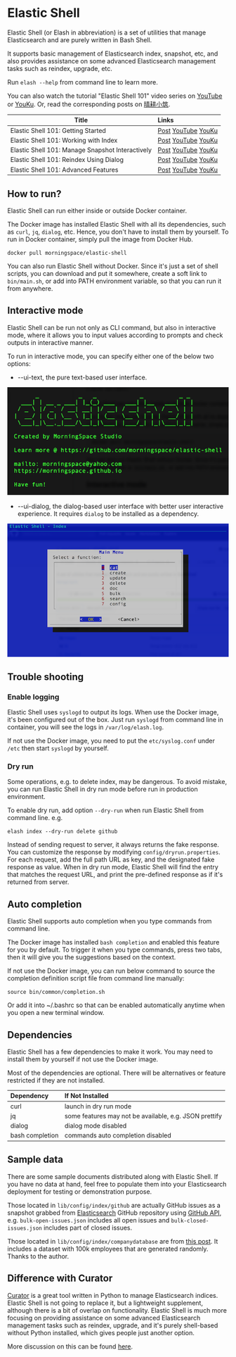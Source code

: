 # Elastic Shell

Elastic Shell (or Elash in abbreviation) is a set of utilities that manage Elasticsearch and are purely written in Bash Shell.

It supports basic management of Elasticsearch index, snapshot, etc, and also provides assistance on some advanced Elasticsearch management tasks such as reindex, upgrade, etc.

Run `elash --help` from command line to learn more.

You can also watch the tutorial "Elastic Shell 101" video series on [YouTube](https://www.youtube.com/watch?v=9r_RNz89SVw&list=PLVQM6jLkNkfoJSTI2BgEZ4lwWT-dfsf51) or [YouKu](https://v.youku.com/v_show/id_XNDExNjc0OTU4NA==.html?f=52133377). Or, read the corresponding posts on [晴耕小筑](https://morningspace.github.io/studio).

| Title | Links
| ---- 	|:----
| Elastic Shell 101: Getting Started | [Post](https://morningspace.github.io/tech/elash101-1/) [YouTube](https://youtu.be/9r_RNz89SVw) [YouKu](https://v.youku.com/v_show/id_XNDEwNjI0OTk2OA==.html?f=52133377) 
| Elastic Shell 101: Working with Index | [Post](https://morningspace.github.io/tech/elash101-2/) [YouTube](https://youtu.be/nWX8miFbRPQ) [YouKu](https://v.youku.com/v_show/id_XNDExNjc0OTU4NA==.html?f=52133377)
| Elastic Shell 101: Manage Snapshot Interactively | [Post](https://morningspace.github.io/tech/elash101-3/) [YouTube](https://youtu.be/_KwIkjoRQS8) [YouKu](https://v.youku.com/v_show/id_XNDEyODY2NTA3Mg==.html?f=52133377)
| Elastic Shell 101: Reindex Using Dialog | [Post](https://morningspace.github.io/tech/elash101-4/) [YouTube](https://youtu.be/ywgxY1h0PsA) [YouKu](https://v.youku.com/v_show/id_XNDEzNTMwMTU5Ng==.html?f=52133377)
| Elastic Shell 101: Advanced Features | [Post](https://morningspace.github.io/tech/elash101-5/) [YouTube](https://youtu.be/wc4CnChWxPE) [YouKu](https://v.youku.com/v_show/id_XNDE1NTQ1NjIwNA==.html?f=52133377)

## How to run?

Elastic Shell can run either inside or outside Docker container.

The Docker image has installed Elastic Shell with all its dependencies, such as `curl`, `jq`, `dialog`, etc. Hence, you don't have to install them by yourself. To run in Docker container, simply pull the image from Docker Hub.
```
docker pull morningspace/elastic-shell
```

You can also run Elastic Shell without Docker. Since it's just a set of shell scripts, you can download and put it somewhere, create a soft link to `bin/main.sh`, or add into PATH environment variable, so that you can run it from anywhere.

## Interactive mode

Elastic Shell can be run not only as CLI command, but also in interactive mode, where it allows you to input values according to prompts and check outputs in interactive manner.

To run in interactive mode, you can specify either one of the below two options:

* --ui-text, the pure text-based user interface.

![](images/ui-text.png)

* --ui-dialog, the dialog-based user interface with better user interactive experience. It requires `dialog` to be installed as a dependency.

![](images/ui-dialog.png)

## Trouble shooting

### Enable logging

Elastic Shell uses `syslogd` to output its logs. When use the Docker image, it's been configured out of the box. Just run `syslogd` from command line in container, you will see the logs in `/var/log/elash.log`.

If not use the Docker image, you need to put the `etc/syslog.conf` under `/etc` then start `syslogd` by yourself.

### Dry run

Some operations, e.g. to delete index, may be dangerous. To avoid mistake, you can run Elastic Shell in dry run mode before run in production environment.

To enable dry run, add option `--dry-run` when run Elastic Shell from command line. e.g.
```
elash index --dry-run delete github
```

Instead of sending request to server, it always returns the fake response. You can customize the response by modifying `config/dryrun.properties`. For each request, add the full path URL as key, and the designated fake response as value. When in dry run mode, Elastic Shell will find the entry that matches the request URL, and print the pre-defined response as if it's returned from server.

## Auto completion

Elastic Shell supports auto completion when you type commands from command line.

The Docker image has installed `bash completion` and enabled this feature for you by default. To trigger it when you type commands, press two tabs, then it will give you the suggestions based on the context.

If not use the Docker image, you can run below command to source the completion definition script file from command line manually:
```
source bin/common/completion.sh
```

Or add it into ~/.bashrc so that can be enabled automatically anytime when you open a new terminal window.

## Dependencies

Elastic Shell has a few dependencies to make it work. You may need to install them by yourself if not use the Docker image. 

Most of the dependencies are optional. There will be alternatives or feature restricted if they are not installed.

|Dependency			|If Not Installed
|:----					|:----
|curl           |launch in dry run mode
|jq             |some features may not be available, e.g. JSON prettify
|dialog         |dialog mode disabled
|bash completion|commands auto completion disabled

## Sample data

There are some sample documents distributed along with Elastic Shell. If you have no data at hand, feel free to populate them into your Elasticsearch deployment for testing or demonstration purpose.

Those located in `lib/config/index/github` are actually GitHub issues as a snapshot grabbed from [Elasticsearch](https://github.com/elastic/elasticsearch) GitHub repository using [GitHub API](https://developer.github.com/), e.g. `bulk-open-issues.json` includes all open issues and `bulk-closed-issues.json` includes part of closed issues.

Those located in `lib/config/index/companydatabase` are from [this post](http://ikeptwalking.com/elasticsearch-sample-data/). It includes a dataset with 100k employees that are generated randomly. Thanks to the author.

## Difference with Curator

[Curator](https://github.com/elastic/curator) is a great tool written in Python to manage Elasticsearch indices. Elastic Shell is not going to replace it, but a lightweight supplement, although there is a bit of overlap on functionality. Elastic Shell is much more focusing on providing assistance on some advanced Elasticsearch management tasks such as reindex, upgrade, and it's purely shell-based without Python installed, which gives people just another option.

More discussion on this can be found [here](https://discuss.elastic.co/t/looking-for-shell-based-elasticsearch-client-or-something-similar-to-curator-run-in-command-line/166009/5).

